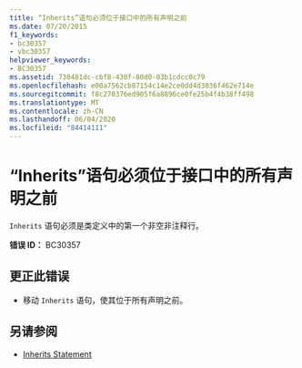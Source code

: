 ```yaml
---
title: “Inherits”语句必须位于接口中的所有声明之前
ms.date: 07/20/2015
f1_keywords:
- bc30357
- vbc30357
helpviewer_keywords:
- BC30357
ms.assetid: 730481dc-cbf8-430f-80d0-03b1cdcc0c79
ms.openlocfilehash: e00a7562cb87154c14e2ce0dd4d3036f462e714e
ms.sourcegitcommit: f8c270376ed905f6a8896ce0fe25b4f4b38ff498
ms.translationtype: MT
ms.contentlocale: zh-CN
ms.lasthandoff: 06/04/2020
ms.locfileid: "84414111"
---
```

# <a name="inherits-statements-must-precede-all-declarations-in-an-interface"></a>“Inherits”语句必须位于接口中的所有声明之前
`Inherits` 语句必须是类定义中的第一个非空非注释行。  
  
 **错误 ID：** BC30357  
  
## <a name="to-correct-this-error"></a>更正此错误  
  
- 移动 `Inherits` 语句，使其位于所有声明之前。  
  
## <a name="see-also"></a>另请参阅

- [Inherits Statement](../language-reference/statements/inherits-statement.md)
